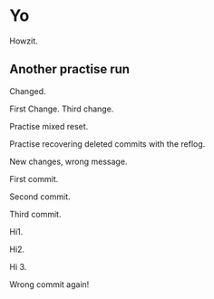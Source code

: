 # Yo


Howzit.

## Another practise run

Changed.

First Change. Third change.

Practise mixed reset.

Practise recovering deleted commits with the reflog.

New changes, wrong message. 

First commit.

Second commit.

Third commit.

Hi1.

Hi2.

Hi 3.

Wrong commit again!